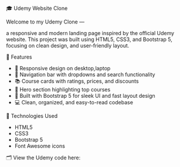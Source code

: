  🎓 Udemy Website Clone

Welcome to my Udemy Clone — 

a responsive and modern landing page inspired by the official Udemy website. This project was built using  HTML5, CSS3, and Bootstrap 5, focusing on clean design, and user-friendly layout.

 🌟 Features

- 🎨 Responsive design on desktop,laptop
- 🧭 Navigation bar with dropdowns and search functionality
- 📚 Course cards with ratings, prices, and discounts
- 🎥 Hero section highlighting top courses
- 📱 Built with Bootstrap 5 for sleek UI and fast layout design
- 💻 Clean, organized, and easy-to-read codebase

🚀 Technologies Used

- HTML5
- CSS3
- Bootstrap 5
- Font Awesome icons

🗂  View the Udemy code here: [](udemy.html)
